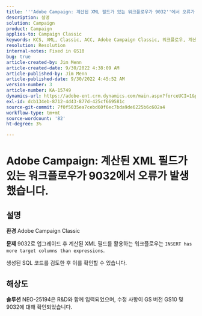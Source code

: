 ```yaml
---
title: '''Adobe Campaign: 계산된 XML 필드가 있는 워크플로우가 9032''에서 오류가 발생했습니다.'
description: 설명
solution: Campaign
product: Campaign
applies-to: Campaign Classic
keywords: KCS, XML, Classic, ACC, Adobe Campaign Classic, 워크플로우, 계산된 XML 필드, 오류, 9032
resolution: Resolution
internal-notes: Fixed in GS10
bug: true
article-created-by: Jim Menn
article-created-date: 9/30/2022 4:38:09 AM
article-published-by: Jim Menn
article-published-date: 9/30/2022 4:45:52 AM
version-number: 3
article-number: KA-15749
dynamics-url: https://adobe-ent.crm.dynamics.com/main.aspx?forceUCI=1&pagetype=entityrecord&etn=knowledgearticle&id=26d44eae-7940-ed11-9db1-0022480866ad
exl-id: dcb134eb-8712-4d43-877d-425cf669581c
source-git-commit: 7f0f5035ea7cebd60f6ec7bda9de6225b6c602a4
workflow-type: tm+mt
source-wordcount: '82'
ht-degree: 3%

---
```


# Adobe Campaign: 계산된 XML 필드가 있는 워크플로우가 9032에서 오류가 발생했습니다.

## 설명


<b>환경</b>
Adobe Campaign Classic

<b>문제</b>
9032로 업그레이드 후 계산된 XML 필드를 활용하는 워크플로우는 `INSERT has more target columns than expressions`.

생성된 SQL 코드를 검토한 후 이를 확인할 수 있습니다.




## 해상도


<b>솔루션</b>
NEO-25194은 R&amp;D와 함께 입력되었으며, 수정 사항이 GS 버전 GS10 및 9032에 대해 확인되었습니다.
